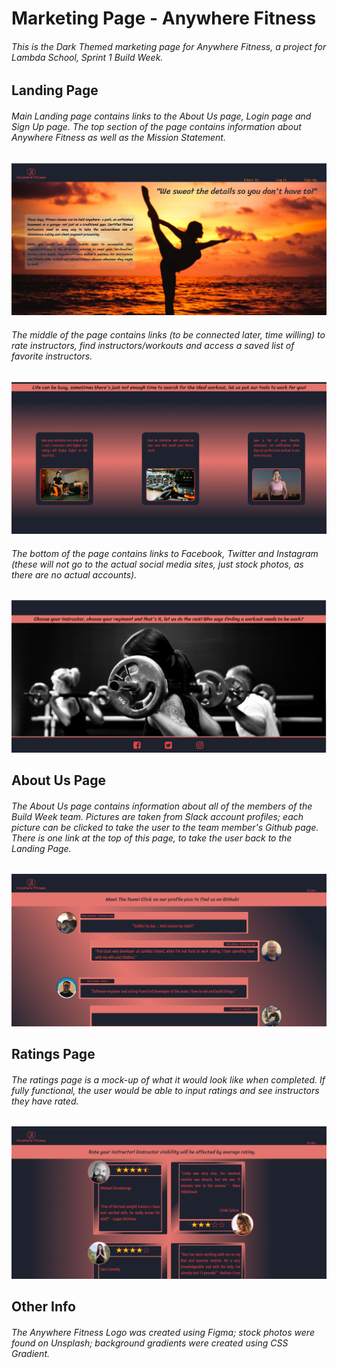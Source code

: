 # Marketing Page - Anywhere Fitness

###### This is the Dark Themed marketing page for Anywhere Fitness, a project for Lambda School, Sprint 1 Build Week.

## Landing Page

###### Main Landing page contains links to the About Us page, Login page and Sign Up page.  The top section of the page contains information about Anywhere Fitness as well as the Mission Statement. 
<img src="Images/Landing%20Page%201.png" alt="Landing Page 1">

###### The middle of the page contains links (to be connected later, time willing) to rate instructors, find instructors/workouts and access a saved list of favorite instructors.  
<img src="Images/Landing%20Page%202.png" alt="Landing Page 2">

###### The bottom of the page contains links to Facebook, Twitter and Instagram (these will not go to the actual social media sites, just stock photos, as there are no actual accounts).
<img src="Images/Landing%20Page%203.png" alt="Landing Page 3">


## About Us Page

###### The About Us page contains information about all of the members of the Build Week team.  Pictures are taken from Slack account profiles; each picture can be clicked to take the user to the team member's Github page.  There is one link at the top of this page, to take the user back to the Landing Page.
<img src="Images/About%20Us%20Page.png" alt="About Us Page">

## Ratings Page

###### The ratings page is a mock-up of what it would look like when completed.  If fully functional, the user would be able to input ratings and see instructors they have rated.
<img src="Images/Ratings%20Page.png" alt="Ratings Page">


## Other Info

###### The Anywhere Fitness Logo was created using Figma; stock photos were found on Unsplash; background gradients were created using CSS Gradient.